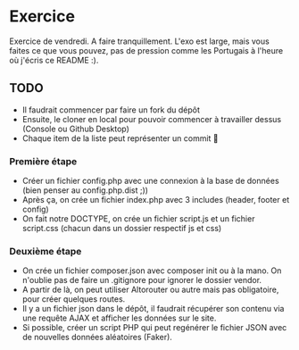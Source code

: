 # Exercice
Exercice de vendredi. A faire tranquillement. L'exo est large, mais vous faites ce que vous pouvez, pas de pression comme les Portugais à l'heure où j'écris ce README :).

## TODO

- Il faudrait commencer par faire un fork du dépôt
- Ensuite, le cloner en local pour pouvoir commencer à travailler dessus (Console ou Github Desktop)
- Chaque item de la liste peut représenter un commit :camel:

### Première étape

- Créer un fichier config.php avec une connexion à la base de données (bien penser au config.php.dist ;))
- Après ça, on crée un fichier index.php avec 3 includes (header, footer et config)
- On fait notre DOCTYPE, on crée un fichier script.js et un fichier script.css (chacun dans un dossier respectif js et css)

### Deuxième étape

- On crée un fichier composer.json avec composer init ou à la mano. On n'oublie pas de faire un .gitignore pour ignorer le dossier vendor.
- A partir de là, on peut utiliser Altorouter ou autre mais pas obligatoire, pour créer quelques routes.
- Il y a un fichier json dans le dépôt, il faudrait récupérer son contenu via une requête AJAX et afficher les données sur le site.
- Si possible, créer un script PHP qui peut regénérer le fichier JSON avec de nouvelles données aléatoires (Faker).
